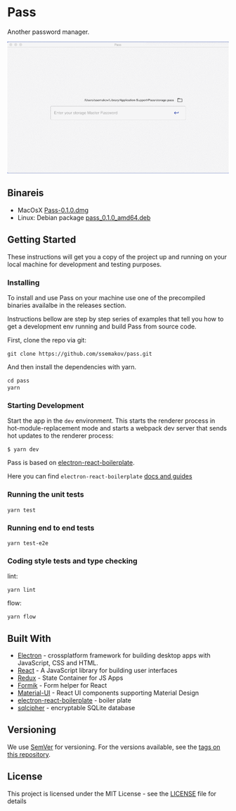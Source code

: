 # Pass

Another password manager.

![Pass Demo](demo/pass_0_1_0_demo.gif)

## Binareis

- MacOsX [Pass-0.1.0.dmg](https://github.com/ssemakov/pass/releases/download/v0.1.0/Pass-0.1.0.dmg)
- Linux: Debian package [pass_0.1.0_amd64.deb](https://github.com/ssemakov/pass/releases/download/v0.1.0/pass_0.1.0_amd64.deb)

## Getting Started

These instructions will get you a copy of the project up and running on your local machine for development and testing purposes.

### Installing

To install and use Pass on your machine use one of the precompiled binaries availalbe in the releases section.

Instructions bellow are step by step series of examples that tell you how to get a development env running and build Pass from source code.

First, clone the repo via git:

```
git clone https://github.com/ssemakov/pass.git
```

And then install the dependencies with yarn.

```
cd pass
yarn
```

### Starting Development

Start the app in the `dev` environment. This starts the renderer process in hot-module-replacement mode and starts a webpack dev server that sends hot updates to the renderer process:

```
$ yarn dev
```

Pass is based on [electron-react-boilerplate](https://github.com/electron-react-boilerplate/electron-react-boilerplate).

Here you can find `electron-react-boilerplate` [docs and guides](https://electron-react-boilerplate.js.org/docs/installation/)

### Running the unit tests

```
yarn test
```

### Running end to end tests

```
yarn test-e2e
```

### Coding style tests and type checking

lint:

```
yarn lint
```

flow:

```
yarn flow
```

## Built With

- [Electron](https://www.electronjs.org/) - crossplatform framework for building desktop apps with JavaScript, CSS and HTML.
- [React](https://reactjs.org/) - A JavaScript library for building user interfaces
- [Redux](https://redux.js.org/) - State Container for JS Apps
- [Formik](https://jaredpalmer.com/formik) - Form helper for React
- [Material-UI](https://material-ui.com/) - React UI components supporting Material Design
- [electron-react-boilerplate](https://github.com/electron-react-boilerplate/electron-react-boilerplate) - boiler plate
- [sqlcipher](https://github.com/sqlcipher/sqlcipher) - encryptable SQLite database

## Versioning

We use [SemVer](http://semver.org/) for versioning. For the versions available, see the [tags on this repository](https://github.com/ssemakov/pass/releases).

## License

This project is licensed under the MIT License - see the [LICENSE](LICENSE) file for details
